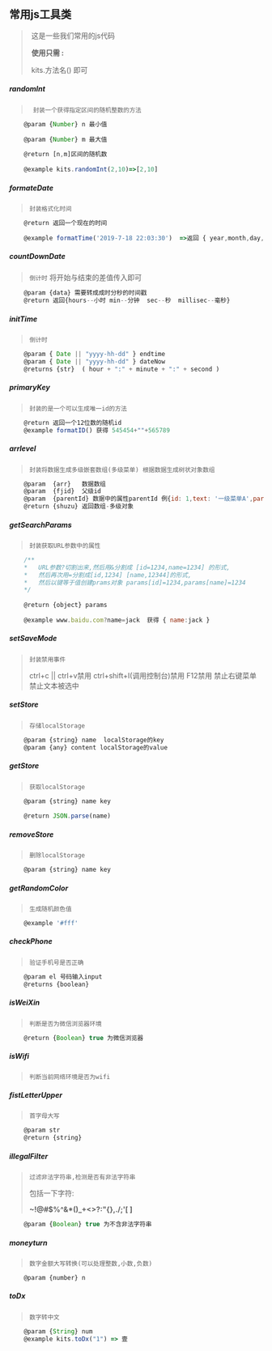 ## 常用js工具类

> ​	这是一些我们常用的js代码
>
> ​	**使用只需 :**
>
> ​	kits.方法名() 即可



##### randomInt	

> ` 封装一个获得指定区间的随机整数的方法`

```js
    @param {Number} n 最小值  
    
    @param {Number} m 最大值  
    
    @return [n,m]区间的随机数 
    
    @example kits.randomInt(2,10)=>[2,10]
```



##### formateDate	 

> `封装格式化时间`

```js
    @return 返回一个现在的时间
    
    @example formatTime('2019-7-18 22:03:30')  =>返回 { year,month,day,hour,minute,second }
```



##### countDownDate

> `倒计时`  将开始与结束的差值传入即可

```js
	@param {data} 需要转成成时分秒的时间戳
    @return 返回{hours--小时 min--分钟  sec--秒  millisec--毫秒}
```





##### initTime

> `倒计时`

```js
    @param { Date || "yyyy-hh-dd" } endtime 
    @param { Date || "yyyy-hh-dd" } dateNow 
    @returns {str}  ( hour + ":" + minute + ":" + second )
```



##### primaryKey

> `封装的是一个可以生成唯一id的方法`

```js
	@return 返回一个12位数的随机id
	@example formatID() 获得 545454+""+565789
```



##### arrlevel

> `封装将数据生成多级嵌套数组(多级菜单) 根据数据生成树状对象数组`

```js
    @param  {arr}   数据数组
    @param  {fjid}  父级id
    @param  {parentId} 数据中的属性parentId 例{id: 1,text: '一级菜单A',parentId: null}
    @return {shuzu} 返回数组-多级对象
```



##### getSearchParams

> `封装获取URL参数中的属性`

```js
	/**
	*	URL参数?切割出来,然后用&分割成 [id=1234,name=1234] 的形式,
	*	然后再次用=分割成[id,1234] [name,12344]的形式,
	*	然后以键等于值创建prams对象 params[id]=1234,params[name]=1234
	*/  
    
  	@return {object} params 
    
    @example www.baidu.com?name=jack  获得 { name:jack }
```



##### setSaveMode

> `封装禁用事件`
>
> ctrl+c || ctrl+v禁用
> ctrl+shift+I(调用控制台)禁用
> F12禁用
> 禁止右键菜单
> 禁止文本被选中



##### setStore

> `存储localStorage`

```js
    @param {string} name  localStorage的key
    @param {any} content localStorage的value
```



##### getStore

> `获取localStorage`

```js
	@param {string} name key
    
    @return JSON.parse(name)
```



##### removeStore

> `删除localStorage`

```js
	@param {string} name key
```



##### getRandomColor

> `生成随机颜色值`

```js
	@example '#fff'
```



##### checkPhone

> `验证手机号是否正确`

```js
    @param el 号码输入input
    @returns {boolean}
```



##### isWeiXin

> `判断是否为微信浏览器环境`

```js
	@return {Boolean} true 为微信浏览器
```



##### isWifi

> `判断当前网络环境是否为wifi`



##### fistLetterUpper

> `首字母大写`

```js
    @param str
    @return {string}
```



##### illegalFilter

> `过滤非法字符串,检测是否有非法字符串` 
>
> 包括一下字符:
>
> **~!@#$%^&*()_+<>?:"{},./;'[ ]** 

```js
	@param {Boolean} true 为不含非法字符串
```



##### moneyturn

> `数字金额大写转换(可以处理整数,小数,负数) `

```js
	@param {number} n 
```



##### toDx

> `数字转中文`

```js
	@param {String} num 
    @example kits.toDx("1") => 壹 
```

